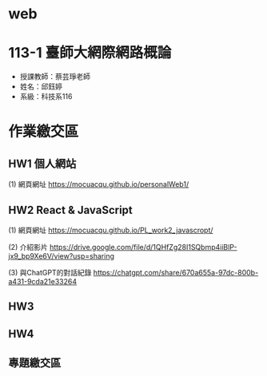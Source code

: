 # web

# 113-1 臺師大網際網路概論
 - 授課教師：蔡芸琤老師
 - 姓名：邱鈺婷
 - 系級：科技系116

# 作業繳交區
## HW1 個人網站
(1) 網頁網址
https://mocuacqu.github.io/personalWeb1/

## HW2 React & JavaScript
(1) 網頁網址
https://mocuacqu.github.io/PL_work2_javascropt/

(2) 介紹影片
https://drive.google.com/file/d/1QHfZg28I1SQbmp4iiBlP-jx9_bp9Xe6V/view?usp=sharing

(3) 與ChatGPT的對話紀錄
https://chatgpt.com/share/670a655a-97dc-800b-a431-9cda21e33264

## HW3
## HW4

## 專題繳交區
